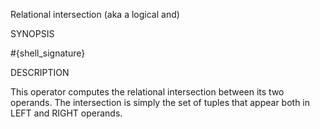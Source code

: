 
Relational intersection (aka a logical and)

SYNOPSIS

  #{shell_signature}

DESCRIPTION

This operator computes the relational intersection between its two 
operands. The intersection is simply the set of tuples that appear both
in LEFT and RIGHT operands.

